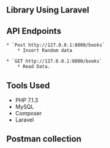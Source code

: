 
## Library Using Laravel 

## API Endpoints

    * `Post http://127.0.0.1:8000/books`
        * Insert Random data
        
    * `GET http://127.0.0.1:8000/books`
        * Read Data.

            
        
 
## Tools Used

 - PHP 7.1.3
 - MySQL
 - Composer 
 - Laravel
 
   
## Postman collection

